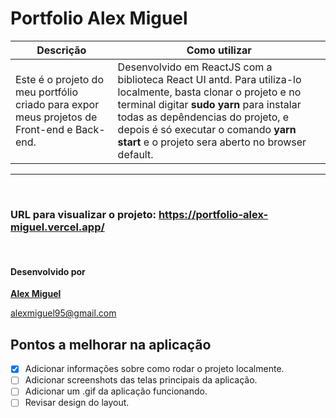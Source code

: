 # Portfolio Alex Miguel

|   Descrição	|   Como utilizar 	|
|---	|---	|
| Este é o projeto do meu portfólio criado para expor meus projetos de Front-end e Back-end. |  Desenvolvido em ReactJS com a biblioteca React UI antd. Para utiliza-lo localmente, basta clonar o projeto e no terminal digitar **sudo yarn** para instalar todas as depêndencias do projeto, e depois é só executar o comando **yarn start** e o projeto sera aberto no browser default.	|

---
&nbsp; 
###  URL para visualizar o projeto: https://portfolio-alex-miguel.vercel.app/


&nbsp;  
#### Desenvolvido por
**[Alex Miguel](https://www.linkedin.com/in/alexmiguel95/)**

alexmiguel95@gmail.com

## Pontos a melhorar na aplicação

- [X] Adicionar informações sobre como rodar o projeto localmente.
- [ ] Adicionar screenshots das telas principais da aplicação.
- [ ] Adicionar um .gif da aplicação funcionando.
- [ ] Revisar design do layout.
